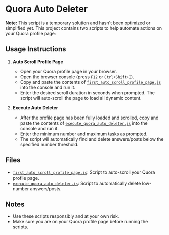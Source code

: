 # Quora Auto Deleter

**Note:** This script is a temporary solution and hasn't been optimized or simplified yet.
This project contains two scripts to help automate actions on your Quora profile page:

## Usage Instructions

1. **Auto Scroll Profile Page**

   - Open your Quora profile page in your browser.
   - Open the browser console (press `F12` or `Ctrl+Shift+I`).
   - Copy and paste the contents of [`first_auto_scroll_profile_page.js`](c:/Projects/Quora%20Auto%20Deleter/first_auto_scroll_profile_page.js) into the console and run it.
   - Enter the desired scroll duration in seconds when prompted. The script will auto-scroll the page to load all dynamic content.

2. **Execute Auto Deleter**

   - After the profile page has been fully loaded and scrolled, copy and paste the contents of [`execute_quora_auto_deleter.js`](c:/Projects/Quora%20Auto%20Deleter/execute_quora_auto_deleter.js) into the console and run it.
   - Enter the minimum number and maximum tasks as prompted.
   - The script will automatically find and delete answers/posts below the specified number threshold.

## Files

- [`first_auto_scroll_profile_page.js`](c:/Projects/Quora%20Auto%20Deleter/first_auto_scroll_profile_page.js): Script to auto-scroll your Quora profile page.
- [`execute_quora_auto_deleter.js`](c:/Projects/Quora%20Auto%20Deleter/execute_quora_auto_deleter.js): Script to automatically delete low-number answers/posts.

## Notes

- Use these scripts responsibly and at your own risk.
- Make sure you are on your Quora profile page before running the scripts.